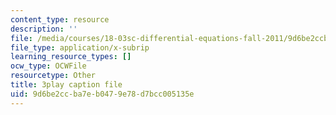 ```yaml
---
content_type: resource
description: ''
file: /media/courses/18-03sc-differential-equations-fall-2011/9d6be2ccba7eb0479e78d7bcc005135e_EQJBp6Ym-6A.srt
file_type: application/x-subrip
learning_resource_types: []
ocw_type: OCWFile
resourcetype: Other
title: 3play caption file
uid: 9d6be2cc-ba7e-b047-9e78-d7bcc005135e
---
```

